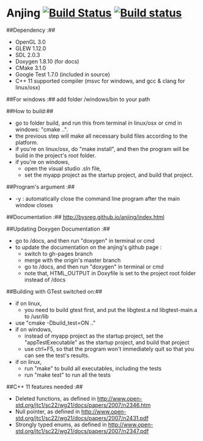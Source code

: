 # Anjing [![Build Status](https://travis-ci.org/bysreg/anjing.svg?branch=master)](https://travis-ci.org/bysreg/anjing) [![Build status](https://ci.appveyor.com/api/projects/status/qw871xxhxlhd0j3a?svg=true)](https://ci.appveyor.com/project/bysreg/anjing)

##Dependency :##
- OpenGL 3.0 
- GLEW 1.12.0
- SDL 2.0.3
- Doxygen 1.8.10 (for docs)
- CMake 3.1.0
- Google Test 1.7.0 (included in source)
- C++ 11 supported compiler (msvc for windows, and gcc & clang for linux/osx)

##For windows :##
add folder /windows/bin to your path

##How to build:##
- go to folder build, and run this from terminal in linux/osx or cmd in windows: "cmake ..".
- the previous step will make all necessary build files according to the platform.
- if you're on linux/osx, do "make install", and then the program will be build in the project's root folder. 
- if you're on windows, 
  - open the visual studio .sln file, 
  - set the myapp project as the startup project, and build that project. 

##Program's argument :##
- -y : automatically close the command line program after the main window closes


##Documentation :##
http://bysreg.github.io/anjing/index.html

##Updating Doxygen Documentation :##
- go to /docs, and then run "doxygen" in terminal or cmd
- to update the documentation on the anjing's github page : 
  - switch to gh-pages branch
  - merge with the origin's master branch
  - go to /docs, and then run "doxygen" in terminal or cmd
  - note that, HTML_OUTPUT in Doxyfile is set to the project root folder instead of /docs

##Building with GTest switched on:##
- if on linux, 
  - you need to build gtest first, and put the libgtest.a nd libgtest-main.a to /usr/lib
- use "cmake -Dbuild_test=ON .."
- if on windows, 
  - instead of myapp project as the startup project, set the "appTestExecutable" as the startup project, and build that project
  - use ctrl+F5, so that the program won't immediately quit so that you can see the test's results. 
- if on linux, 
  - run "make" to build all executables, including the tests
  - run "make test" to run all the tests
  
  
##C++ 11 features needed :##
- Deleted functions, as defined in http://www.open-std.org/jtc1/sc22/wg21/docs/papers/2007/n2346.htm
- Null pointer, as defined in http://www.open-std.org/jtc1/sc22/wg21/docs/papers/2007/n2431.pdf
- Strongly typed enums, as defined in http://www.open-std.org/jtc1/sc22/wg21/docs/papers/2007/n2347.pdf  
  
  
  
